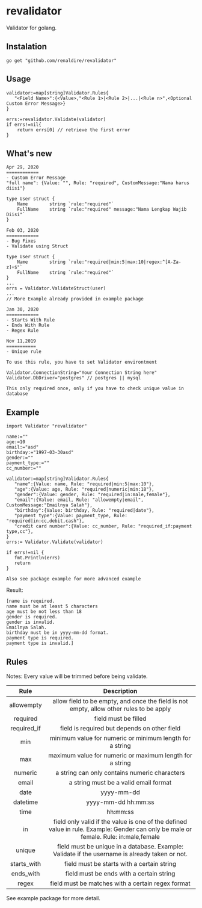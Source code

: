 # revalidator

Validator for golang.

## Instalation

    go get "github.com/renaldire/revalidator"

## Usage

    validator:=map[string]Validator.Rules{  
	   "<Field Name>":{<Value>,"<Rule 1>|<Rule 2>|...|<Rule n>",<Optional Custom Error Message>} 
	}
	
	errs:=revalidator.Validate(validator)
	if errs!=nil{
		return errs[0] // retrieve the first error
	}
	
## What's new
    Apr 29, 2020
    ============
    - Custom Error Message
    "full name": {Value: "", Rule: "required", CustomMessage:"Nama harus diisi"}
    
    type User struct {
        Name        string `rule:"required"`
        FullName    string `rule:"required" message:"Nama Lengkap Wajib Diisi"`
    }
    
    Feb 03, 2020
    ============
    - Bug Fixes
    - Validate using Struct
    
    type User struct {
    	Name        string `rule:"required|min:5|max:10|regex:^[A-Za-z]+$"`
    	FullName    string `rule:"required"`
    }
    ...
    errs = Validator.ValidateStruct(user)
    ...
    // More Example already provided in example package
    
    Jan 30, 2020
    ============
    - Starts With Rule
    - Ends With Rule
    - Regex Rule

    Nov 11,2019
    ===========
    - Unique rule 
	
	To use this rule, you have to set Validator environtment
	
	Validator.ConnectionString="Your Connection String here"
    Validator.DbDriver="postgres" // postgres || mysql
	
    This only required once, only if you have to check unique value in database

## Example
    import Validator "revalidator"
    
    name:=""  
    age:=10  
    email:="asd"  
    birthday:="1997-03-30asd"  
    gender:=""  
    payment_type:=""  
    cc_number:=""  
      
    validator:=map[string]Validator.Rules{  
       "name":{Value: name, Rule: "required|min:5|max:10"},  
       "age":{Value: age, Rule: "required|numeric|min:18"},  
       "gender":{Value: gender, Rule: "required|in:male,female"},  
       "email":{Value: email, Rule: "allowempty|email", CustomMessage:"Emailnya Salah"},  
       "birthday":{Value: birthday, Rule: "required|date"},  
       "payment type":{Value: payment_type, Rule: "required|in:cc,debit,cash"},  
       "credit card number":{Value: cc_number, Rule: "required_if:payment type,cc"},  
    }  
    errs:= Validator.Validate(validator) 
     
    if errs!=nil {  
       fmt.Println(errs)  
       return  
    }

    Also see package example for more advanced example
Result:

    [name is required. 
    name must be at least 5 characters 
    age must be not less than 18 
    gender is required. 
    gender is invalid. 
    Emailnya Salah. 
    birthday must be in yyyy-mm-dd format. 
    payment type is required. 
    payment type is invalid.]

## Rules

Notes:
Every value will be trimmed before being validate.

|     Rule    |                                                              Description                                                              |
|:-----------:|:-------------------------------------------------------------------------------------------------------------------------------------:|
| allowempty  | allow field to be empty, and once the field is not empty, allow other rules to be apply                                               |
| required    | field must be filled                                                                                                                  |
| required_if | field is required but depends on other field                                                                                          |
| min         | minimum value for numeric or minimum length for a string                                                                              |
| max         | maximum value for numeric or maximum length for a string                                                                              |
| numeric     | a string can only contains numeric characters                                                                                         |
| email       | a string must be a valid email format                                                                                                 |
| date        | yyyy-mm-dd                                                                                                                            |
| datetime    | yyyy-mm-dd hh:mm:ss                                                                                                                   |
| time        | hh:mm:ss                                                                                                                              |
| in          | field only valid if the value is one of the defined value in rule.   Example: Gender can only be male or female. Rule: in:male,female |
| unique      | field must be unique in a database. Example: Validate if the username is already taken or not.          
| starts_with      | field must be starts with a certain string  |
| ends_with      | field must be ends with a certain string  |
| regex      | field must be matches with a certain regex format  |

See example package for more detail.